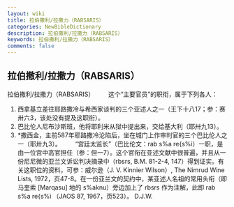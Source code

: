 ```yaml
---
layout: wiki
title: 拉伯撒利/拉撒力（RABSARIS）
categories: NewBibleDictionary
description: 拉伯撒利/拉撒力（RABSARIS）
keywords: 拉伯撒利/拉撒力（RABSARIS）
comments: false
---
```


## 拉伯撒利/拉撒力（RABSARIS）



拉伯撒利/拉撒力（RABSARIS）
　　这个“主要官员”的职衔，属于下列各人：
1. 西拿基立差往耶路撒冷与希西家谈判的三个亚述人之一（王下十八17；参：赛卅六3，该处没有提及这职衔）。
2. 巴比伦人尼布沙斯班，他将耶利米从狱中提出来，交给基大利（耶卅九13）。
3. *撒西金，主前587年耶路撒冷沦陷后，坐在城门上作审判官的三个巴比伦人之一（耶卅九3）。
　　“宫廷太监长”（巴比伦文：rab
s%a re{s%i）一职，是由一位宫中高官担任（参：但一7）。这个官衔在亚述文献中很普遍，并且从一份尼尼微的亚兰文诉讼判决摘录中（rbsrs, B.M. 81-2-4, 147）得到证实。有关这职位的资料，可参：威尔逊（J. V. Kinnier Wilson）, The Nimrud Wine Lists, 1972，页47-8。在一份亚兰文的契约中，某亚述人名祖的常用头衔（即马奎索 [Marqasu] 地的 s%aknu）旁边加上了 rbsrs 作为注解，此即 rab s%a re{s%i （JAOS
87, 1967，页523）。
D.J.W.




